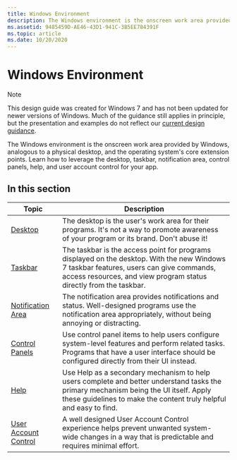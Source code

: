 ```yaml
---
title: Windows Environment
description: The Windows environment is the onscreen work area provided by Windows, analogous to a physical desktop, and the operating system's core extension points.
ms.assetid: 9485459D-AE46-43D1-941C-3B5EE784391F
ms.topic: article
ms.date: 10/20/2020
---
```


# Windows Environment

> [!NOTE]
> This design guide was created for Windows 7 and has not been updated for newer versions of Windows. Much of the guidance still applies in principle, but the presentation and examples do not reflect our [current design guidance](https://docs.microsoft.com/windows/uwp/design/).

The Windows environment is the onscreen work area provided by Windows, analogous to a physical desktop, and the operating system's core extension points. Learn how to leverage the desktop, taskbar, notification area, control panels, help, and user account control for your app.

## In this section



| Topic                                                   | Description                                                                                                                                                                                                               |
|---------------------------------------------------------|---------------------------------------------------------------------------------------------------------------------------------------------------------------------------------------------------------------------------|
| [Desktop](winenv-desktop.md)<br/>                | The desktop is the user's work area for their programs. It's not a way to promote awareness of your program or its brand. Don't abuse it! <br/>                                                                     |
| [Taskbar](winenv-taskbar.md)<br/>                | The taskbar is the access point for programs displayed on the desktop. With the new Windows 7 taskbar features, users can give commands, access resources, and view program status directly from the taskbar. <br/> |
| [Notification Area](winenv-notification.md)<br/> | The notification area provides notifications and status. Well-designed programs use the notification area appropriately, without being annoying or distracting. <br/>                                               |
| [Control Panels](winenv-ctrl-panels.md)<br/>     | Use control panel items to help users configure system-level features and perform related tasks. Programs that have a user interface should be configured directly from their UI instead. <br/>                     |
| [Help](winenv-help.md)<br/>                      | Use Help as a secondary mechanism to help users complete and better understand tasks the primary mechanism being the UI itself. Apply these guidelines to make the content truly helpful and easy to find. <br/>    |
| [User Account Control](winenv-uac.md)<br/>       | A well designed User Account Control experience helps prevent unwanted system-wide changes in a way that is predictable and requires minimal effort. <br/>                                                          |



 

 

 





